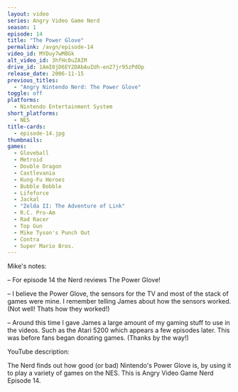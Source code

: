 ```yaml
---
layout: video
series: Angry Video Game Nerd
season: 1
episode: 14
title: "The Power Glove"
permalink: /avgn/episode-14
video_id: MYDuy7wM8Gk
alt_video_id: 3hfHc0uZAIM
drive_id: 1AmI0jD6EY2DAbAuIUh-en27jr95zPdOp
release_date: 2006-11-15
previous_titles:
  - "Angry Nintendo Nerd: The Power Glove"
toggle: off
platforms:
  - Nintendo Entertainment System
short_platforms:
  - NES
title-cards:
  - episode-14.jpg
thumbnails:
games:
  - Gloveball
  - Metroid
  - Double Dragon
  - Castlevania
  - Kung-Fu Heroes
  - Bubble Bobble
  - Lifeforce
  - Jackal
  - "Zelda II: The Adventure of Link"
  - R.C. Pro-Am
  - Rad Racer
  - Top Gun
  - Mike Tyson's Punch Out
  - Contra
  - Super Mario Bros.
---
```


<p class="mikes-notes">Mike's notes:</p>

– For episode 14 the Nerd reviews The Power Glove!

– I believe the Power Glove, the sensors for the TV and most of the stack of games were mine. I remember telling James about how the sensors worked. (Not well! Thats how they worked!)

– Around this time I gave James a large amount of my gaming stuff to use in the videos. Such as the Atari 5200 which appears a few episodes later. This was before fans began donating games. (Thanks by the way!)

<p class="yt-description">YouTube description:</p>

The Nerd finds out how good (or bad) Nintendo's Power Glove is, by using it to play a variety of games on the NES. This is Angry Video Game Nerd Episode 14.